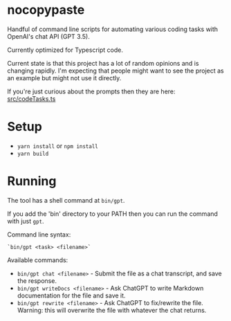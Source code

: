 
# nocopypaste #

Handful of command line scripts for automating various coding tasks with OpenAI's chat API (GPT 3.5).

Currently optimized for Typescript code.

Current state is that this project has a lot of random opinions and is changing rapidly. I'm expecting
that people might want to see the project as an example but might not use it directly.

If you're just curious about the prompts then they are here: [src/codeTasks.ts](./src/codeTasks.ts)

# Setup #

 - `yarn install` or `npm install`
 - `yarn build`

# Running #

The tool has a shell command at `bin/gpt`.

If you add the 'bin' directory to your PATH then you can run the command with just `gpt`.

Command line syntax:

    `bin/gpt <task> <filename>`

Available commands:

 - `bin/gpt chat <filename>` - Submit the file as a chat transcript, and save the response.
 - `bin/gpt writeDocs <filename>` - Ask ChatGPT to write Markdown documentation for the file and save it.
 - `bin/gpt rewrite <filename>` - Ask ChatGPT to fix/rewrite the file. Warning: this will overwrite the file with whatever the chat returns.



